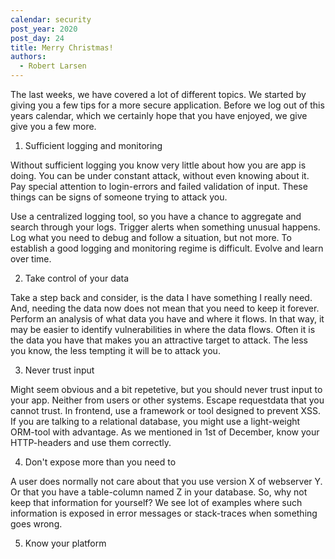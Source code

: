```yaml
---
calendar: security
post_year: 2020
post_day: 24
title: Merry Christmas!
authors:
  - Robert Larsen
---
```

The last weeks, we have covered a lot of different topics. We started by giving you a few tips for a more secure application. Before we log out of this years calendar, which we certainly hope that you have enjoyed, we give give you a few more.

1. Sufficient logging and monitoring

Without sufficient logging you know very little about how you are app is doing. You can be under constant attack, without even knowing about it. Pay special attention to login-errors and failed validation of input. These things can be signs of someone trying to attack you. 

Use a centralized logging tool, so you have a chance to aggregate and search through your logs. Trigger alerts when something unusual happens. Log what you need to debug and follow a situation, but not more. To establish a good logging and monitoring regime is difficult. Evolve and learn over time.

2. Take control of your data

Take a step back and consider, is the data I have something I really need. And, needing the data now does not mean that you need to keep it forever. Perform an analysis of what data you have and where it flows. In that way, it may be easier to identify vulnerabilities in where the data flows. Often it is the data you have that makes you an attractive target to attack. The less you know, the less tempting it will be to attack you.

3. Never trust input

Might seem obvious and a bit repetetive, but you should never trust input to your app. Neither from users or other systems. Escape requestdata that you cannot trust. In frontend, use a framework or tool designed to prevent XSS. If you are talking to a relational database, you might use a light-weight ORM-tool with advantage. As we mentioned in 1st of December, know your HTTP-headers and use them correctly. 

4. Don't expose more than you need to

A user does normally not care about that you use version X of webserver Y. Or that you have a table-column named Z in your database. So, why not keep that information for yourself? We see lot of examples where such information is exposed in error messages or stack-traces when something goes wrong.

5. Know your platform